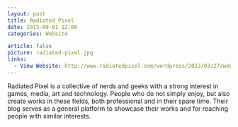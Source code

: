 ```yaml
---
layout: post
title: Radiated Pixel
date: 2013-09-01 12:00
categories: Website

article: false
picture: radiated-pixel.jpg
links:
  - View Website: http://www.radiatedpixel.com/wordpress/2013/03/27/webgl-3d-model-viewer-using-three-js/
---
```


Radiated Pixel is a collective of nerds and geeks with a strong interest in games, media, art and technology. People who do not simply enjoy, but also create works in these fields, both professional and in their spare time. Their blog serves as a general platform to showcase their works and for reaching people with similar interests.
